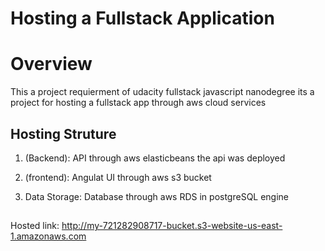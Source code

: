 # Hosting a Fullstack Application

# Overview

This a project requierment of udacity fullstack javascript nanodegree
its a project for hosting a fullstack app through aws cloud services

## Hosting Struture

1. (Backend): API
   through aws elasticbeans the api was deployed

2. (frontend): Angulat UI
   through aws s3 bucket

3. Data Storage: Database
   through aws RDS in postgreSQL engine

   ##

Hosted link: http://my-721282908717-bucket.s3-website-us-east-1.amazonaws.com
